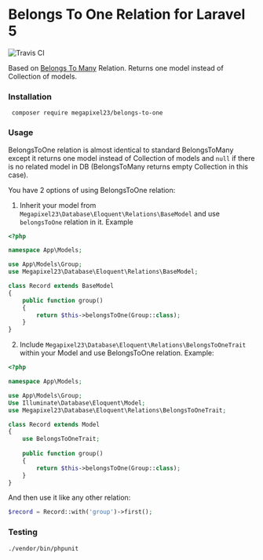 Belongs To One Relation for Laravel 5
=====================================

![Travis CI](https://travis-ci.org/MEGApixel23/belongs-to-one.svg?branch=master)

Based on [Belongs To Many](https://laravel.com/docs/5.3/eloquent-relationships#defining-relationships) Relation. Returns one model instead of Collection of models.

### Installation

``` composer require megapixel23/belongs-to-one```

### Usage

BelongsToOne relation is almost identical to standard BelongsToMany except it returns one model instead of Collection of models and ```null``` if there is no related model in DB (BelongsToMany returns empty Collection in this case).

You have 2 options of using BelongsToOne relation:

1. Inherit your model from ```Megapixel23\Database\Eloquent\Relations\BaseModel``` and use ```belongsToOne``` relation in it. Example

```php
<?php

namespace App\Models;

use App\Models\Group;
use Megapixel23\Database\Eloquent\Relations\BaseModel;

class Record extends BaseModel
{
    public function group()
    {
        return $this->belongsToOne(Group::class);
    }
}
```

2. Include ```Megapixel23\Database\Eloquent\Relations\BelongsToOneTrait``` within your Model and use BelongsToOne relation. Example:

```php
<?php

namespace App\Models;

use App\Models\Group;
Use Illuminate\Database\Eloquent\Model;
use Megapixel23\Database\Eloquent\Relations\BelongsToOneTrait;

class Record extends Model
{
    use BelongsToOneTrait;
    
    public function group()
    {
        return $this->belongsToOne(Group::class);
    }
}
```

And then use it like any other relation:
```php
$record = Record::with('group')->first();
```

### Testing
```./vendor/bin/phpunit```
